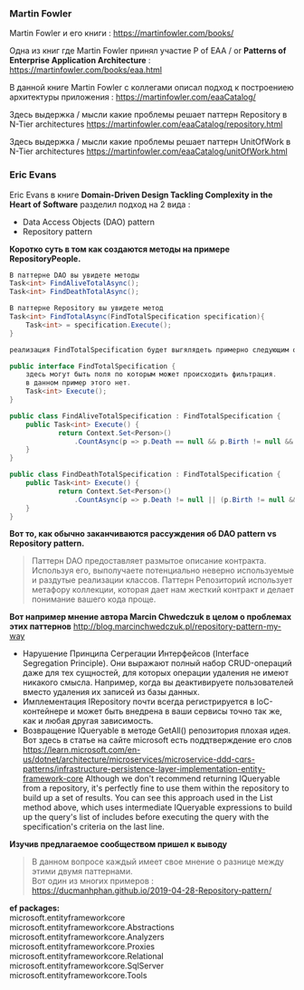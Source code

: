 ### Martin Fowler 

Martin Fowler и его книги : https://martinfowler.com/books/

Одна из книг где Martin Fowler принял участие P of EAA / or <b>Patterns of Enterprise Application Architecture</b> : https://martinfowler.com/books/eaa.html

В данной книге Martin Fowler с коллегами описал подход к построениею архитектуры приложения : https://martinfowler.com/eaaCatalog/

Здесь выдержка / мысли какие проблемы решает паттерн Repository в N-Tier architectures https://martinfowler.com/eaaCatalog/repository.html

Здесь выдержка / мысли какие проблемы решает паттерн UnitOfWork в N-Tier architectures https://martinfowler.com/eaaCatalog/unitOfWork.html

### Eric Evans

Eric Evans в книге **Domain-Driven Design Tackling Complexity in the Heart of Software** разделил подход на 2 вида : 
+ Data Access Objects (DAO) pattern
+ Repository pattern

**Коротко суть в том как создаются методы на примере RepositoryPeople.**

```C#
В паттерне DAO вы увидете методы
Task<int> FindAliveTotalAsync();
Task<int> FindDeathTotalAsync();
```
```C#
В паттерне Repository вы увидете метод        
Task<int> FindTotalAsync(FindTotalSpecification specification){
    Task<int> = specification.Execute();
}

реализация FindTotalSpecification будет выгялядеть примерно следующим образом

public interface FindTotalSpecification { 
    здесь могут быть поля по которым может происходить фильтрация. 
    в данном пример этого нет.
    Task<int> Execute();     
}

public class FindAliveTotalSpecification : FindTotalSpecification {
    public Task<int> Execute() {
            return Context.Set<Person>()
                .CountAsync(p => p.Death == null && p.Birth != null && p.Birth.Value.Year + 120 > DateTime.Now.Year);
    } 
}

public class FindDeathTotalSpecification : FindTotalSpecification {
    public Task<int> Execute() {
            return Context.Set<Person>()
                .CountAsync(p => p.Death != null || (p.Birth != null && p.Birth.Value.Year + 120 < DateTime.Now.Year));
    } 
}
```

**Вот то, как обычно заканчиваются рассуждения об DAO pattern vs Repository pattern.**
>Паттерн DAO предоставляет размытое описание контракта. Используя его, выполучаете потенциально неверно используемые и раздутые реализации классов. Паттерн Репозиторий использует метафору коллекции, которая дает нам жесткий контракт и делает понимание вашего кода проще.

**Вот например мнение автора Marcin Chwedczuk в целом о проблемах этих паттернов** http://blog.marcinchwedczuk.pl/repository-pattern-my-way
+ Нарушение Принципа Сегрегации Интерфейсов (Interface Segregation Principle). Они выражают полный набор CRUD-операций даже для тех сущностей, для которых операции удаления не имеют никакого смысла. Например, когда вы деактивируете пользователей вместо удаления их записей из базы данных.
+ Имплементация IRepository почти всегда регистрируется в IoC-контейнере и может быть внедрена в ваши сервисы точно так же, как и любая другая зависимость.
+ Возвращение IQueryable<TEntity> в методе GetAll() репозитория плохая идея. Вот здесь в статье на сайте microsoft есть поддтверждение его слов https://learn.microsoft.com/en-us/dotnet/architecture/microservices/microservice-ddd-cqrs-patterns/infrastructure-persistence-layer-implementation-entity-framework-core Although we don't recommend returning IQueryable from a repository, it's perfectly fine to use them within the repository to build up a set of results. You can see this approach used in the List method above, which uses intermediate IQueryable expressions to build up the query's list of includes before executing the query with the specification's criteria on the last line.

**Изучив предлагаемое сообществом пришел к выводу**
>В данном вопросе каждый имеет свое мнение о разнице между этими двумя паттернами.</br>
Вот один из многих примеров : https://ducmanhphan.github.io/2019-04-28-Repository-pattern/

**ef packages:** </br>
microsoft.entityframeworkcore<br/>
microsoft.entityframeworkcore.Abstractions<br/>
microsoft.entityframeworkcore.Analyzers<br/>
microsoft.entityframeworkcore.Proxies<br/>
microsoft.entityframeworkcore.Relational<br/>
microsoft.entityframeworkcore.SqlServer<br/>
microsoft.entityframeworkcore.Tools
